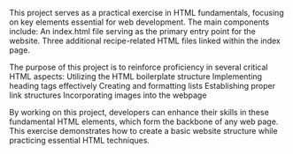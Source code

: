 This project serves as a practical exercise in HTML fundamentals, focusing on key elements essential for web development. The main components include:
    An index.html file serving as the primary entry point for the website.
    Three additional recipe-related HTML files linked within the index page.
    
The purpose of this project is to reinforce proficiency in several critical HTML aspects:
    Utilizing the HTML boilerplate structure
    Implementing heading tags effectively
    Creating and formatting lists
    Establishing proper link structures
    Incorporating images into the webpage

By working on this project, developers can enhance their skills in these fundamental HTML elements, which form the backbone of any web page. This exercise demonstrates how to create a basic website structure while practicing essential HTML techniques.